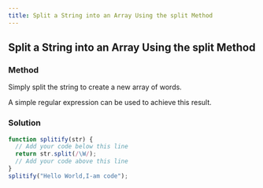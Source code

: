 ```yaml
---
title: Split a String into an Array Using the split Method
---
```


## Split a String into an Array Using the split Method
### Method
Simply split the string to create a new array of words. 

A simple regular expression can be used to achieve this result.

### Solution
```javascript
function splitify(str) {
  // Add your code below this line
  return str.split(/\W/);
  // Add your code above this line
}
splitify("Hello World,I-am code");
```
